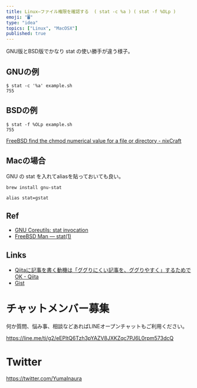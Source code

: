```yaml
---
title: Linux—ファイル権限を確認する  ( stat -c %a ) ( stat -f %OLp )
emoji: "🖥"
type: "idea"
topics: ["Linux", "MacOSX"]
published: true
---
```


GNU版とBSD版でかなり stat の使い勝手が違う様子。

## GNUの例

```
$ stat -c '%a' example.sh
755
```

## BSDの例

```
$ stat -f %OLp example.sh
755
```

[FreeBSD find the chmod numerical value for a file or directory - nixCraft](https://www.cyberciti.biz/faq/freebsd-get-the-chmod-numerical-value-for-a-file/)

## Macの場合

GNU の stat を入れてaliasを貼っておいても良い。

```
brew install gnu-stat
```

```
alias stat=gstat
```

## Ref

- [GNU Coreutils: stat invocation](https://www.gnu.org/software/coreutils/manual/html_node/stat-invocation.html)
- [FreeBSD Man — stat(1)](https://www.freebsd.org/cgi/man.cgi?query=stat&sektion=1&manpath=freebsd-release-ports)

## Links

- [Qiitaに記事を書く動機は「ググりにくい記事を、ググりやすく」するためでOK - Qiita](https://qiita.com/YumaInaura/items/e83df9a45836f7b2929b)
- [Gist](https://gist.github.com/YumaInaura/125e61e17c50cfe2d328d528901be442)








<!-- Update From Qiita API -->

# チャットメンバー募集


何か質問、悩み事、相談などあればLINEオープンチャットもご利用ください。

https://line.me/ti/g2/eEPltQ6Tzh3pYAZV8JXKZqc7PJ6L0rpm573dcQ





# Twitter


https://twitter.com/YumaInaura


<!-- Update From Qiita API -->


